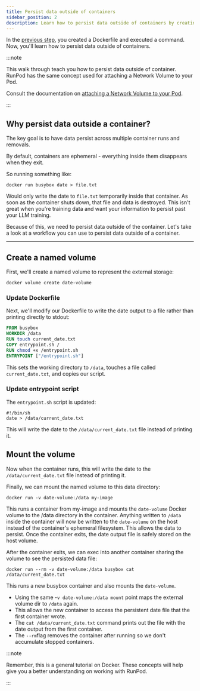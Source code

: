 ```yaml
---
title: Persist data outside of containers
sidebar_position: 2
description: Learn how to persist data outside of containers by creating named volumes, mounting volumes to data directories, and accessing persisted data from multiple container runs and removals in Docker.
---
```


In the [previous step](/tutorials/introduction/containers/create-dockerfiles), you created a Dockerfile and executed a command.
Now, you'll learn how to persist data outside of containers.

:::note

This walk through teach you how to persist data outside of container.
RunPod has the same concept used for attaching a Network Volume to your Pod.

Consult the documentation on [attaching a Network Volume to your Pod](/pods/storage/create-network-volumes).

:::

## Why persist data outside a container?

The key goal is to have data persist across multiple container runs and removals.

By default, containers are ephemeral - everything inside them disappears when they exit.

So running something like:

```command
docker run busybox date > file.txt
```

Would only write the date to `file.txt` temporarily inside that container. As soon as the container shuts down, that file and data is destroyed.
This isn't great when you're training data and want your information to persist past your LLM training.

Because of this, we need to persist data outside of the container.
Let's take a look at a workflow you can use to persist data outside of a container.

---

## Create a named volume

First, we'll create a named volume to represent the external storage:

```command
docker volume create date-volume
```

### Update Dockerfile

Next, we'll modify our Dockerfile to write the date output to a file rather than printing directly to stdout:

```dockerfile
FROM busybox
WORKDIR /data
RUN touch current_date.txt
COPY entrypoint.sh /
RUN chmod +x /entrypoint.sh
ENTRYPOINT ["/entrypoint.sh"]
```

This sets the working directory to `/data`, touches a file called `current_date.txt`, and copies our script.

### Update entrypoint script

The `entrypoint.sh` script is updated:

```text
#!/bin/sh
date > /data/current_date.txt
```

This will write the date to the `/data/current_date.txt` file instead of printing it.

## Mount the volume

Now when the container runs, this will write the date to the `/data/current_date.txt` file instead of printing it.

Finally, we can mount the named volume to this data directory:

```command
docker run -v date-volume:/data my-image
```

This runs a container from my-image and mounts the `date-volume` Docker volume to the /data directory in the container.
Anything written to `/data` inside the container will now be written to the `date-volume` on the host instead of the container's ephemeral filesystem.
This allows the data to persist.
Once the container exits, the date output file is safely stored on the host volume.

After the container exits, we can exec into another container sharing the volume to see the persisted data file:

```command
docker run --rm -v date-volume:/data busybox cat /data/current_date.txt
```

This runs a new busybox container and also mounts the `date-volume`.

- Using the same -`v date-volume:/data mount` point maps the external volume dir to `/data` again.
- This allows the new container to access the persistent date file that the first container wrote.
- The `cat /data/current_date.txt` command prints out the file with the date output from the first container.
- The `--rm`flag removes the container after running so we don't accumulate stopped containers.

:::note

Remember, this is a general tutorial on Docker.
These concepts will help give you a better understanding on working with RunPod.

:::
